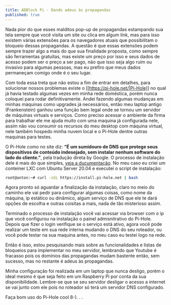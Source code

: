 ```yaml
---
title: ADBlock Pi - Dando adeus às propagandas
published: true
---
```


Nada pior do que esses malditos pop-up de propagandas estampando sua tela sempre que você visita um site ou clica em algum link, mas para isso existem várias extensões para os navegadores atuais que possibilitam o bloqueio dessas propagandas. A questão é que essas extensões podem sempre trazer algo a mais do que sua finalidade proposta, como sempre são ferramentas gratuitas, mas existe um preço por isso e seus dados de acesso podem ser o preço a ser pago, não que isso seja algo ruim ou invasivo para algumas pessoas, mas eu prefiro que meus dados permaneçam comigo onde é o seu lugar.

Com toda essa treta que não estou a fim de entrar em detalhes, para solucionar nossos problemas existe o [[https://pi-hole.net/|Pi-Hole]] no qual já havia testado algumas vezes em minha rede doméstica, porém nunca coloquei para rodar definitivamente. Andei fazendo algumas mudanças em minhas máquinas como upgrades já necessários, então meu laptop antigo (Frankenstein) ganhou uma função bem legal onde se tornou um servidor de máquinas virtuais e serviços. Como preciso acessar o ambiente da firma para trabalhar ele me ajuda muito com uma maquina já configurada nele, assim não vou consumir os recursos do meu desktop com máquina virtual, nele também hospedo minha nuvem local e o Pi-Hole dentre outras maquinas para testes.

O Pi-Hole como no site diz: **“É um sumidouro de DNS que protege seus dispositivos de conteúdo indesejado, sem instalar nenhum software do lado do cliente.”**, pela tradução direta by Google. O processo de instalação dele é mais do que simples, [veja a ducumentação](https://docs.pi-hole.net/main/basic-install/). No meu caso eu criei um conteiner LXC com Ubuntu Server 20.04 e executei o script de instalação:

```bash
root@anton:~# curl -sSL https://install.pi-hole.net | bash
```

Agora pronto só aguardar a finalização da instalação, claro no meio do caminho ele vai pedir para configurar algumas coisas, como nome da máquina, ip estático ou dinâmico, algum serviço de DNS que ele te dará opções de escolha e outras coisitas a mais, nada de tão misterioso assim.

Terminado o processo de instalação você vai acessar via browser com o ip que você configurou na instalação o painel admisnitrativo do Pi-Hole. Depois que fizer o login verifique se o serviço está ativo, agora você pode realizar um teste em sua rede interna mudando o DNS do seu roteador, ou você pode testar na sua maquina antes, no meu caso eu testei logo na rede.

Então é isso, estou pesquisando mais sobre as funcionalidades e listas de bloqueios para implementar no meu servidor, lembrando que Youtube é fracasso pois os domínios das propagandas mudam bastente então, sem sucesso, mas no restante é adeus às propagandas.

Minha configuração foi realizada em um laptop que nunca desligo, porém o ideal mesmo é que seja feito em um Raspberry Pi por conta da sua disponibilidade. Lembre-se que se seu servidor desligar o acesso a internet se vai junto com ele pois no roteador só terá um servidor DNS configurado.

Faça bom uso do Pi-Hole cool 8-). . .